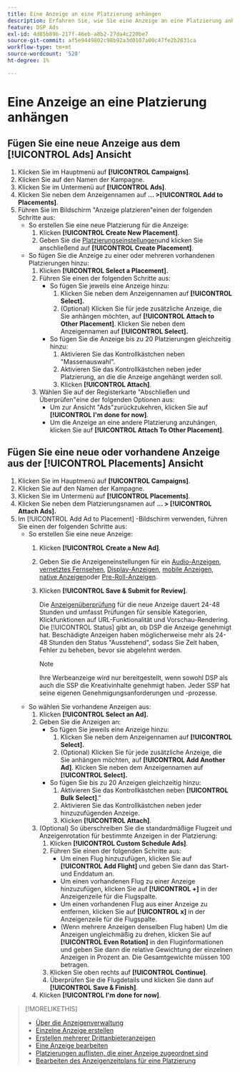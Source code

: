 ```yaml
---
title: Eine Anzeige an eine Platzierung anhängen
description: Erfahren Sie, wie Sie eine Anzeige an eine Platzierung anhängen.
feature: DSP Ads
exl-id: 4d85b89b-217f-46eb-a8b2-27da4c220be7
source-git-commit: af5e9449802c98b92a3d0107a00c47fe2b2031ca
workflow-type: tm+mt
source-wordcount: '528'
ht-degree: 1%

---
```


# Eine Anzeige an eine Platzierung anhängen

## Fügen Sie eine neue Anzeige aus dem [!UICONTROL Ads] Ansicht

1. Klicken Sie im Hauptmenü auf **[!UICONTROL Campaigns]**.
1. Klicken Sie auf den Namen der Kampagne.
1. Klicken Sie im Untermenü auf **[!UICONTROL Ads]**.
1. Klicken Sie neben dem Anzeigennamen auf  **... >[!UICONTROL Add to Placements]**.
1. Führen Sie im Bildschirm &quot;Anzeige platzieren&quot;einen der folgenden Schritte aus:
   * So erstellen Sie eine neue Platzierung für die Anzeige:
      1. Klicken **[!UICONTROL Create New Placement]**.
      1. Geben Sie die [Platzierungseinstellungen](/help/dsp/campaign-management/placements/placement-settings.md)und klicken Sie anschließend auf **[!UICONTROL Create Placement]**.
   * So fügen Sie die Anzeige zu einer oder mehreren vorhandenen Platzierungen hinzu:
      1. Klicken **[!UICONTROL Select a Placement].**
      1. Führen Sie einen der folgenden Schritte aus:
         * So fügen Sie jeweils eine Anzeige hinzu:
            1. Klicken Sie neben dem Anzeigennamen auf **[!UICONTROL Select].**
            1. (Optional) Klicken Sie für jede zusätzliche Anzeige, die Sie anhängen möchten, auf **[!UICONTROL Attach to Other Placement]**. Klicken Sie neben dem Anzeigennamen auf **[!UICONTROL Select].**
         * So fügen Sie die Anzeige bis zu 20 Platzierungen gleichzeitig hinzu:
            1. Aktivieren Sie das Kontrollkästchen neben &quot;Massenauswahl&quot;.
            1. Aktivieren Sie das Kontrollkästchen neben jeder Platzierung, an die die Anzeige angehängt werden soll.
            1. Klicken **[!UICONTROL Attach]**.
      1. Wählen Sie auf der Registerkarte &quot;Abschließen und Überprüfen&quot;eine der folgenden Optionen aus:
         * Um zur Ansicht &quot;Ads&quot;zurückzukehren, klicken Sie auf **[!UICONTROL I'm done for now]**.
         * Um die Anzeige an eine andere Platzierung anzuhängen, klicken Sie auf **[!UICONTROL Attach To Other Placement]**.

## Fügen Sie eine neue oder vorhandene Anzeige aus der [!UICONTROL Placements] Ansicht

1. Klicken Sie im Hauptmenü auf **[!UICONTROL Campaigns]**.
1. Klicken Sie auf den Namen der Kampagne.
1. Klicken Sie im Untermenü auf **[!UICONTROL Placements]**.
1. Klicken Sie neben dem Platzierungsnamen auf  **... > [!UICONTROL Attach Ads].**
1. Im [!UICONTROL Add Ad to Placement] -Bildschirm verwenden, führen Sie einen der folgenden Schritte aus:
   * So erstellen Sie eine neue Anzeige:
      1. Klicken **[!UICONTROL Create a New Ad]**.
      1. Geben Sie die Anzeigeneinstellungen für ein [Audio-Anzeigen](ad-settings-audio.md), [vernetztes Fernsehen](ad-settings-connected-tv.md), [Display-Anzeigen](ad-settings-display.md), [mobile Anzeigen](ad-settings-mobile.md), [native Anzeigen](ad-settings-native.md)oder [Pre-Roll-Anzeigen](ad-settings-pre-roll.md).
      1. Klicken **[!UICONTROL Save & Submit for Review]**.

         Die [Anzeigenüberprüfung](ad-about.md) für die neue Anzeige dauert 24-48 Stunden und umfasst Prüfungen für sensible Kategorien, Klickfunktionen auf URL-Funktionalität und Vorschau-Rendering. Die [!UICONTROL Status] gibt an, ob DSP die Anzeige genehmigt hat. Beschädigte Anzeigen haben möglicherweise mehr als 24-48 Stunden den Status &quot;Ausstehend&quot;, sodass Sie Zeit haben, Fehler zu beheben, bevor sie abgelehnt werden.

         >[!NOTE]
         >
         >Ihre Werbeanzeige wird nur bereitgestellt, wenn sowohl DSP als auch die SSP die Kreativinhalte genehmigt haben. Jeder SSP hat seine eigenen Genehmigungsanforderungen und -prozesse.
   * So wählen Sie vorhandene Anzeigen aus:
      1. Klicken **[!UICONTROL Select an Ad].**
      1. Geben Sie die Anzeigen an:
         * So fügen Sie jeweils eine Anzeige hinzu:
            1. Klicken Sie neben dem Anzeigennamen auf **[!UICONTROL Select].**
            1. (Optional) Klicken Sie für jede zusätzliche Anzeige, die Sie anhängen möchten, auf **[!UICONTROL Add Another Ad]**. Klicken Sie neben dem Anzeigennamen auf **[!UICONTROL Select].**
         * So fügen Sie bis zu 20 Anzeigen gleichzeitig hinzu:
            1. Aktivieren Sie das Kontrollkästchen neben **[!UICONTROL Bulk Select]**.&quot;
            1. Aktivieren Sie das Kontrollkästchen neben jeder hinzuzufügenden Anzeige.
            1. Klicken **[!UICONTROL Attach]**.
      1. (Optional) So überschreiben Sie die standardmäßige Flugzeit und Anzeigenrotation für bestimmte Anzeigen in der Platzierung:
         1. Klicken **[!UICONTROL Custom Schedule Ads]**.
         1. Führen Sie einen der folgenden Schritte aus:
            * Um einen Flug hinzuzufügen, klicken Sie auf **[!UICONTROL Add Flight]** und geben Sie dann das Start- und Enddatum an.
            * Um einen vorhandenen Flug zu einer Anzeige hinzuzufügen, klicken Sie auf **[!UICONTROL +]** in der Anzeigenzeile für die Flugspalte.
            * Um einen vorhandenen Flug aus einer Anzeige zu entfernen, klicken Sie auf **[!UICONTROL x]** in der Anzeigenzeile für die Flugspalte.
            * (Wenn mehrere Anzeigen denselben Flug haben) Um die Anzeigen ungleichmäßig zu drehen, klicken Sie auf **[!UICONTROL Even Rotation]** in den Fluginformationen und geben Sie dann die relative Gewichtung der einzelnen Anzeigen in Prozent an.
Die Gesamtgewichte müssen 100 betragen.
         1. Klicken Sie oben rechts auf **[!UICONTROL Continue]**.
         1. Überprüfen Sie die Flugdetails und klicken Sie dann auf **[!UICONTROL Save & Finish]**.
      1. Klicken **[!UICONTROL I'm done for now]**.


>[!MORELIKETHIS]
>
>* [Über die Anzeigenverwaltung](ad-about.md)
>* [Einzelne Anzeige erstellen](ad-create.md)
>* [Erstellen mehrerer Drittanbieteranzeigen](ad-create-multiple.md)
>* [Eine Anzeige bearbeiten](ad-edit.md)
>* [Platzierungen auflisten, die einer Anzeige zugeordnet sind](ad-list-placements.md)
>* [Bearbeiten des Anzeigenzeitplans für eine Platzierung](/help/dsp/campaign-management/placements/placement-edit-ad-schedule.md)

